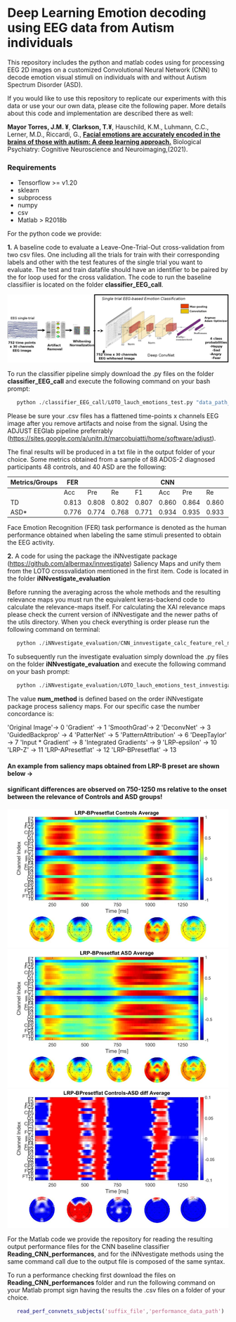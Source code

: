 # Deep Learning Emotion decoding using EEG data from Autism individuals

This repository includes the python and matlab codes using for processing EEG 2D images on
a customized Convolutional Neural Network (CNN) to decode emotion visual stimuli on individuals with and without
Autism Spectrum Disorder (ASD).

If you would like to use this repository to replicate our experiments with this data or use your our own data, please cite the following paper. More details about this code and implementation are described there as well:

**Mayor Torres, J.M. ¥**, **Clarkson, T.¥**, Hauschild, K.M., Luhmann, C.C., Lerner, M.D., Riccardi,  G., [**Facial emotions are accurately encoded in the brains of those with autism: A deep learning approach.**](https://www.sciencedirect.com/science/article/pii/S2451902221001075?via%3Dihub) Biological Psychiatry: Cognitive Neuroscience and Neuroimaging,(2021).

### Requirements
- Tensorflow >= v1.20
- sklearn
- subprocess
- numpy
- csv
- Matlab > R2018b

For the python code we provide:

__1.__ A baseline code to evaluate a Leave-One-Trial-Out cross-validation from two csv files. One including all the trials for train with their corresponding labels and other with the test features of the single trial you want to evaluate. The test and train datafile should have an identifier to be paired by the for loop used for the cross validation. The code to run the baseline classifiier is located on the folder **classifier_EEG_call**.

![Pipeline for EEG Emotion Decoding](https://github.com/meiyor/Deep-Learning-Emotion-Decoding-using-EEG-data-from-Autism-individuals/blob/master/pipeline_2_using_latex.jpeg)

  To run the classifier pipeline simply download the .py files on the folder **classifier_EEG_call** and execute the following command on your bash prompt:
  
```python 
   python ./classifier_EEG_call/LOTO_lauch_emotions_test.py "data_path_file_including_train_test_files"
```
Please be sure your .csv files has a flattened time-points x channels EEG image after you remove artifacts and noise from the signal. Using the ADJUST EEGlab pipeline preferrably (https://sites.google.com/a/unitn.it/marcobuiatti/home/software/adjust).

The final results will be produced in a txt file in the output folder of your choice. Some metrics obtained from a sample of 88 ADOS-2 diagnosed participants 48 controls, and 40 ASD are the following:

| Metrics/Groups 	| FER    	|        	|        	|       	| CNN   	|       	|       	|       	|
|----------------	|--------	|--------	|--------	|-------	|-------	|-------	|-------	|-------	|
|                	| Acc    	| Pre    	| Re     	| F1    	| Acc   	| Pre   	| Re    	| F1    	|
| TD             	| 0.813  	| 0.808  	| 0.802  	| 0.807 	| 0.860 	| 0.864 	| 0.860 	| 0.862 	|
| ASD*           	| 0.776  	| 0.774  	| 0.768  	| 0.771 	| 0.934 	| 0.935 	| 0.933 	| 0.934 	|

Face Emotion Recognition (FER) task performance is denoted as the human performance obtained when labeling the same stimuli presented to obtain the EEG activity.

__2.__ A code for using the package the iNNvestigate package (https://github.com/albermax/innvestigate) Saliency Maps and unify them from the LOTO crossvalidation mentioned in the first item. Code is located in the folder **iNNvestigate_evaluation**

Before running the averaging across the whole methods and the resulting relevance maps you must run the equivalent keras-backend code to calculate the relevance-maps itself. For calculating the XAI relevance maps please check the current version of iNNvestigate and the newer paths of the utils directory.
When you check everything is order please run the following command on terminal:
  
  ```python
     python ./iNNvestigate_evaluation/CNN_innvestigate_calc_feature_rel_maps.py
  ```   

To subsequently run the investigate evaluation simply download the .py files on the folder **iNNvestigate_evaluation** and execute the following command on your bash prompt:
  
```python 
   python ./iNNvestigate_evaluation/LOTO_lauch_emotions_test_innvestigate.py "data_path_file_including_train_test_files" num_method
```

The value __num_method__ is defined based on the order iNNvestigate package process saliency maps. For our specific case the number concordance is: 

'Original Image'-> 0 'Gradient' -> 1 'SmoothGrad'-> 2 'DeconvNet' -> 3 'GuidedBackprop' -> 4 'PatterNet' -> 5 'PatternAttribution' -> 6 'DeepTaylor' -> 7 'Input * Gradient' -> 8 'Integrated Gradients' -> 9 'LRP-epsilon' -> 10 'LRP-Z' -> 11 'LRP-APresetflat' -> 12 'LRP-BPresetflat' -> 13

#### An example from saliency maps obtained from LRP-B preset are shown below ->

#### significant differences are observed on 750-1250 ms relative to the onset between the relevance of Controls and ASD groups! 

![alt text](https://github.com/meiyor/Deep-Learning-Emotion-Decoding-using-EEG-data-from-Autism-individuals/blob/master/LRP-BPresetflat_Average_TD_def.jpeg)
![alt text](https://github.com/meiyor/Deep-Learning-Emotion-Decoding-using-EEG-data-from-Autism-individuals/blob/master/LRP-BPresetflat_Average_ASD_def.jpeg)
![alt text](https://github.com/meiyor/Deep-Learning-Emotion-Decoding-using-EEG-data-from-Autism-individuals/blob/master/LRP-BPresetflat_Average_diff_def.jpeg)

For the Matlab code we provide the repository for reading the resulting output performance files for the CNN baseline classifier **Reading_CNN_performances**, and for the iNNvestigate methods using the same command call due to the output file is composed of the same syntax.

To run a performance checking first download the files on **Reading_CNN_performances** folder and run the following command on your Matlab prompt sign having the results the .csv files on a folder of your choice.

```matlab 
   read_perf_convnets_subjects('suffix_file','performance_data_path')
```
<!---Take into account for the results attached in the **examples** folder use the __test_t_performance_test__ suffix and the code will read the csvs automatically---!>
